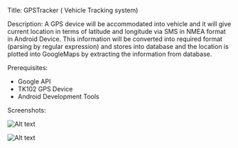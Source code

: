 Title: GPSTracker ( Vehicle Tracking system)

Description:
A GPS device will be accommodated into vehicle and it will give current location in terms of latitude and longitude via SMS in NMEA format in Android Device. 
This information will be converted into required format (parsing by regular expression) and stores into database and the location is plotted into GoogleMaps by extracting the information from database.

Prerequisites:
- Google API
- TK102 GPS Device
- Android Development Tools

Screenshots:

![Alt text](https://i2.wp.com/dipalsblog.files.wordpress.com/2018/04/11.png?ssl=1&w=450 "Optional title")

![Alt text](https://i1.wp.com/dipalsblog.files.wordpress.com/2018/04/12.png?ssl=1&w=450 "Optional title")
